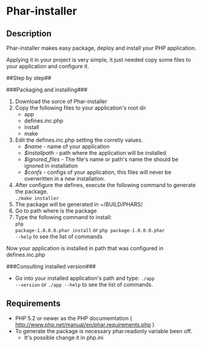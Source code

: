 Phar-installer
==================

Description
---------------------
Phar-installer makes easy package, deploy and install your PHP application.

Applying it in your project is very simple, it just needed copy some files to your application and configure it.

##Step by step##

###Packaging and installing###

1.	Download the sorce of Phar-installer
2.	Copy the following files to your application's root dir
	* app
	* defines.inc.php
	* install
	* make
3.	Edit the defines.inc.php setting the corretly values.
	* *$name* - name of your application
	* *$installpath* - path where the application will be installed
	* *$ignored_files* - The file's name or path's name the should be ignored in installation
	* *$confs* - configs of your application, this files will never be overwritten in a new installation.
4.	After configure the defines, execute the following command to generate the package.<br/>
	<code>./make installer</code>
5.	The package will be generated in ~/BUILD/PHARS/
6.	Go to path where is the package
7.	Type the following command to install:<br/>
	<code>php package-1.0.0.0.phar install</code> or <code>php package-1.0.0.0.phar --help</code> to see the list of commands

Now your application is installed in path that was configured in defines.inc.php

###Consulting installed version###
*	Go into your installed application's path and type:
	<code>./app --version</code> or <code>./app --help</code> to see the list of commands.


Requirements
---------------------
*	PHP 5.2 or newer as the PHP documemtation ( http://www.php.net/manual/en/phar.requirements.php )
*	To generate the package is necessary phar.readonly variable been off.
	*	It's possible change it in php.ini	



